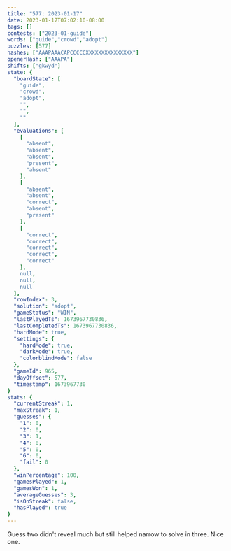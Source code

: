 ```yaml
---
title: "577: 2023-01-17"
date: 2023-01-17T07:02:10-08:00
tags: []
contests: ["2023-01-guide"]
words: ["guide","crowd","adopt"]
puzzles: [577]
hashes: ["AAAPAAACAPCCCCCXXXXXXXXXXXXXXX"]
openerHash: ["AAAPA"]
shifts: ["gkwyd"]
state: {
  "boardState": [
    "guide",
    "crowd",
    "adopt",
    "",
    "",
    ""
  ],
  "evaluations": [
    [
      "absent",
      "absent",
      "absent",
      "present",
      "absent"
    ],
    [
      "absent",
      "absent",
      "correct",
      "absent",
      "present"
    ],
    [
      "correct",
      "correct",
      "correct",
      "correct",
      "correct"
    ],
    null,
    null,
    null
  ],
  "rowIndex": 3,
  "solution": "adopt",
  "gameStatus": "WIN",
  "lastPlayedTs": 1673967730836,
  "lastCompletedTs": 1673967730836,
  "hardMode": true,
  "settings": {
    "hardMode": true,
    "darkMode": true,
    "colorblindMode": false
  },
  "gameId": 965,
  "dayOffset": 577,
  "timestamp": 1673967730
}
stats: {
  "currentStreak": 1,
  "maxStreak": 1,
  "guesses": {
    "1": 0,
    "2": 0,
    "3": 1,
    "4": 0,
    "5": 0,
    "6": 0,
    "fail": 0
  },
  "winPercentage": 100,
  "gamesPlayed": 1,
  "gamesWon": 1,
  "averageGuesses": 3,
  "isOnStreak": false,
  "hasPlayed": true
}
---
```

<!-- more -->
Guess two didn't reveal much but still helped narrow to solve in three. Nice one. 
